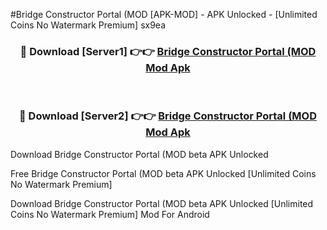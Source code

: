 #Bridge Constructor Portal (MOD [APK-MOD] - APK Unlocked - [Unlimited Coins No Watermark Premium] sx9ea



<div align="center">

<h3>🔴 Download [Server1] 👉👉 <a href="https://momento.my/?title=Bridge_Constructor_Portal_(MOD">Bridge Constructor Portal (MOD Mod Apk</a></h3><br>

<h3>🔴 Download [Server2] 👉👉 <a href="https://momento.my/?title=Bridge_Constructor_Portal_(MOD">Bridge Constructor Portal (MOD Mod Apk</a></h3>
</div>



Download Bridge Constructor Portal (MOD beta APK Unlocked

Free Bridge Constructor Portal (MOD beta APK Unlocked [Unlimited Coins No Watermark Premium]

Download Bridge Constructor Portal (MOD beta APK Unlocked [Unlimited Coins No Watermark Premium] Mod For Android
